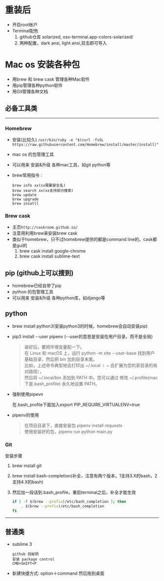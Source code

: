 # 重装后
* 开启root帐户
* Terminal配色
	1. github仓库 solarized, osx-terminal.app-colors-solarized/
	2. 两种配置，dark ansi, light ansi,双击即可导入

# Mac os 安装各种包

* 用brew 和 brew cask 管理各种Mac软件
* 用pip管理各种python软件
* 用Git管理各种文档

## 必备工具类

---
### Homebrew
* 安装(比较久)
	`/usr/bin/ruby -e "$(curl -fsSL https://raw.githubusercontent.com/Homebrew/install/master/install)"`
* mac os 的包管理工具
* 可以用来 安装&升级 各种mac工具，如git python等
* brew常用指令 :

	``` 
	brew info xx(xx需要是全名)
	brew search xx(xx支持部分搜索)
	brew update
	brew upgrade
	brew insatll
	```
		
### Brew cask

* 主页`http://caskroom.github.io/`
* 注意用利用brew来安装brew cask
* 类似于homebrew，只不过homebrew提供的都是command line的，cask都是gui的
	1. brew cask install google-chrome
	2. brew cask install sublime-text


## pip (github上可以搜到)
* homebrew已经自带了pip
* python 的包管理工具
* 可以用来 安装&升级 各种python库，如django等

## python
* brew install python3(安装python3的时候，homebrew会自动安装pip)

* pip3 install --user pipenv (--user的意思是安装在用户目录，而不是全局)
	> 装好后，要把环境变量配一下。  
	在 Linux 和 macOS 上，运行 python -m site --user-base 找到用户基础目录，然后把 bin 加到目录末尾。  
	比如，上述命令典型地会打印出 ~/.local``（ ``~ 会扩展为您的家目录的局对路径），  
	然后将 ~/.local/bin 添加到 PATH 中。您可以通过 修改 ~/.profile(mac下是.bash_profile) 永久地设置 PATH。

* 强制使用pipevn
	
	在.bash_profile下面加入export PIP_REQUIRE_VIRTUALENV=true


* pipenv的使用
	> 在项目目录下，直接安装包 pipenv install requests  
	使用安装好的包，pipenv run python main.py


### Git

安装步骤

1. brew install git
2. brew install bash-completion(补全，注意有两个版本，1支持3.X的bash，2支持4.X的bash)
3. 然后加一段话到.bash_profile，重启terminal之后，补全才能生效
	
	```bash
	if [ -f $(brew --prefix)/etc/bash_completion ]; then
    	. $(brew --prefix)/etc/bash_completion
	fi
	```



---
## 普通类

* sublime 3

	```
	github 找秘钥
	安装 package control
	CMD+SHIFT+P
	```
* 新建快捷方式: option＋command 然后拖到桌面




















